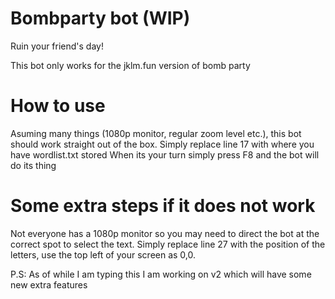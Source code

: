 # Bombparty bot (WIP)
Ruin your friend's day!

This bot only works for the jklm.fun version of bomb party

# How to use
Asuming many things (1080p monitor, regular zoom level etc.), this bot should work straight out of the box. Simply replace line 17 with where you have wordlist.txt stored
When its your turn simply press F8 and the bot will do its thing

# Some extra steps if it does not work
Not everyone has a 1080p monitor so you may need to direct the bot at the correct spot to select the text. Simply replace line 27 with the position of the letters, use the top left of your screen as 0,0.

P.S: As of while I am typing this I am working on v2 which will have some new extra features
